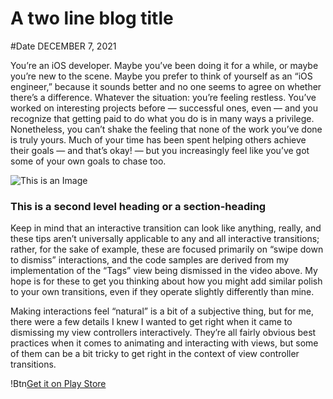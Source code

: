 # A two line blog title
#Date DECEMBER 7, 2021

You’re an iOS developer. Maybe you’ve been doing it for a while, or maybe you’re new to the scene. Maybe you prefer to think of yourself as an “iOS engineer,” because it sounds better and no one seems to agree on whether there’s a difference. Whatever the situation: you’re feeling restless. You’ve worked on interesting projects before — successful ones, even — and you recognize that getting paid to do what you do is in many ways a privilege. Nonetheless, you can’t shake the feeling that none of the work you’ve done is truly yours. Much of your time has been spent helping others achieve their goals — and that’s okay! — but you increasingly feel like you’ve got some of your own goals to chase too.

![This is an Image](https://images.unsplash.com/photo-1637573544833-85aeba5247eb)

### This is a second level heading or a section-heading

Keep in mind that an interactive transition can look like anything, really, and these tips aren’t universally applicable to any and all interactive transitions; rather, for the sake of example, these are focused primarily on “swipe down to dismiss” interactions, and the code samples are derived from my implementation of the “Tags” view being dismissed in the video above. My hope is for these to get you thinking about how you might add similar polish to your own transitions, even if they operate slightly differently than mine.

Making interactions feel “natural” is a bit of a subjective thing, but for me, there were a few details I knew I wanted to get right when it came to dismissing my view controllers interactively. They’re all fairly obvious best practices when it comes to animating and interacting with views, but some of them can be a bit tricky to get right in the context of view controller transitions.

!Btn[Get it on Play Store](https://images.unsplash.com/photo-1637573544833-85aeba5247eb)
